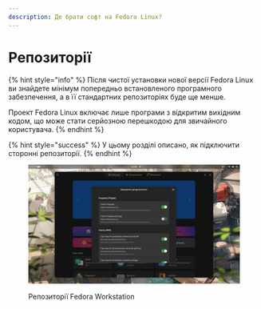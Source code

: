 ```yaml
---
description: Де брати софт на Fedora Linux?
---
```


# Репозиторії

{% hint style="info" %}
Після чистої установки нової версії Fedora Linux ви знайдете мінімум попередньо встановленого програмного забезпечення, а в її стандартних репозиторіях буде ще менше.

Проект Fedora Linux включає лише програми з відкритим вихідним кодом, що може стати серйозною перешкодою для звичайного користувача.
{% endhint %}

{% hint style="success" %}
У цьому розділі описано, як підключити сторонні репозиторії.
{% endhint %}

<figure><img src="../.gitbook/assets/image (1) (1) (1) (1) (1) (1) (1) (1) (1) (1) (1).png" alt=""><figcaption><p>Репозиторії Fedora Workstation</p></figcaption></figure>
